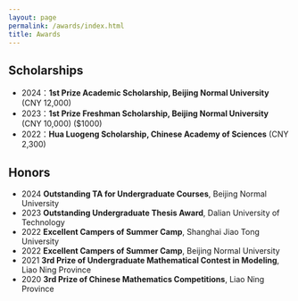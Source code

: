 ```yaml
---
layout: page
permalink: /awards/index.html
title: Awards
---
```


## Scholarships

- 2024：**1st Prize Academic Scholarship, Beijing Normal University** (CNY 12,000)<br>
- 2023：**1st Prize Freshman Scholarship, Beijing Normal University** (CNY 10,000) ($1000)<br>
- 2022：**Hua Luogeng Scholarship, Chinese Academy of Sciences** (CNY 2,300)<br>


## Honors

- 2024 **Outstanding TA for Undergraduate Courses**, Beijing Normal University<br>
- 2023 **Outstanding Undergraduate Thesis Award**, Dalian University of Technology<br>
- 2022 **Excellent Campers of Summer Camp**, Shanghai Jiao Tong University<br>
- 2022 **Excellent Campers of Summer Camp**, Beijing Normal University<br>
- 2021  **3rd Prize of Undergraduate Mathematical Contest in Modeling**, Liao Ning Province<br>
- 2020 **3rd Prize of Chinese Mathematics Competitions**,  Liao Ning Province<br>
